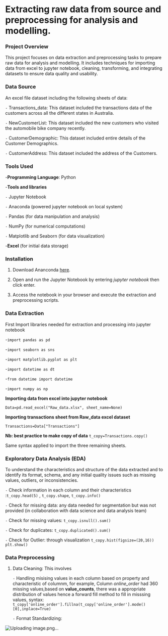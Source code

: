 # Extracting raw data from source and preprocessing for analysis and modelling.

### Project Overview

This project focuses on data extraction and preprocessing tasks to prepare raw data for analysis and modelling. 
It includes techniques for importing data from excel to jupyter notebook, cleaning, transforming, and integrating datasets to ensure data quality and usability.

### Data Source

An excel file dataset including the following sheets of data:

`-` Transactions_data: This dataset included the transactions data of the customers across 
all the different states in Australia.

`-` NewCustomerList: This dataset included the new customers who visited the automobile 
bike company recently.

`-` CustomerDemographic: This dataset included entire details of the Customer 
Demographics.

`-` CustomerAddress: This dataset included the address of the Customers.

### Tools Used

-**Programming Language**: Python

-**Tools and libraries**

`-` Jupyter Notebook

`-` Anaconda (powered jupyter notebook on local system)

`-` Pandas (for data manipulation and analysis)

`-` NumPy (for numerical computations)

`-` Matplotlib and Seaborn (for data visualization)

-**Excel** (for initial data storage)

### Installation

1. Download Ananconda [here](https://www.anaconda.com/download).

2. Open and run the Jupyter Notebook by entering *jupyter notebook* then click enter.

3. Access the notebook in your browser and execute the extraction and preprocessing scripts.

### Data Extraction 

First Import libraries needed for extraction and processing into jupyter notebook

-```import pandas as pd```

-```import seaborn as sns```

-```import matplotlib.pyplot as plt```

-```import datetime as dt```

-```from datetime import datetime```

-```import numpy as np```

 **Importing data from excel into jupyter notebook**

```Data=pd.read_excel("Raw_data.xlsx", sheet_name=None)```

 **Importing transactions sheet from Raw_data excel dataset**
 
```Transactions=Data["Transactions"]```

**Nb: best practice to make copy of data**
```t_copy=Transactions.copy()```

Same syntax applied to import the three remaining sheets.

### Exploratory Data Analysis (EDA) 

To understand the characteristics and structure of the data extracted and
to identify its format, schema, and any initial quality issues such as missing values, outliers, or inconsistencies. 

`-` Check information in each column and their characteristics :```t_copy.head(5)``` , ```t_copy.shape```, ```t_copy.info()```

`-` Check for missing data: any data needed for segmentation but was not provided (in collaboration with data science and data analysis team)

`-` Check for missing values: ```t_copy.isnull().sum()```

`-` Check for duplicates: ```t_copy.duplicated().sum()```

`-` Check for Outlier: through visualization ```t_copy.hist(figsize=(20,16))
plt.show()```

### Data Preprocessing

1. Data Cleaning: This involves

   `-` Handling misising values in each column based on property and characteristic of columnm, for example, Column *online_order* had 360 missing values,based on **value_counts**, there was a appropriate distribution of values hence a forward fill method to fill in misssing values, syntax: ```t_copy['online_order'].fillna(t_copy['online_order'].mode()[0],inplace=True)```

   `-` Format Standardizing: 
   


















![Uploading image.png…]()
